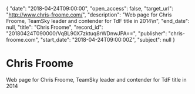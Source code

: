 {
  "date": "2018-04-24T09:00:00", 
  "open_access": false, 
  "target_url": "http://www.chris-froome.com/", 
  "description": "Web page for Chris Froome, TeamSky leader and contender for TdF title in 2014\n", 
  "end_date": null, 
  "title": "Chris Froome", 
  "record_id": "20180424T090000/VqBL90X7zktuq8rWDnwJPA==", 
  "publisher": "chris-froome.com", 
  "start_date": "2018-04-24T09:00:00Z", 
  "subject": null
}

# Chris Froome

Web page for Chris Froome, TeamSky leader and contender for TdF title in 2014
